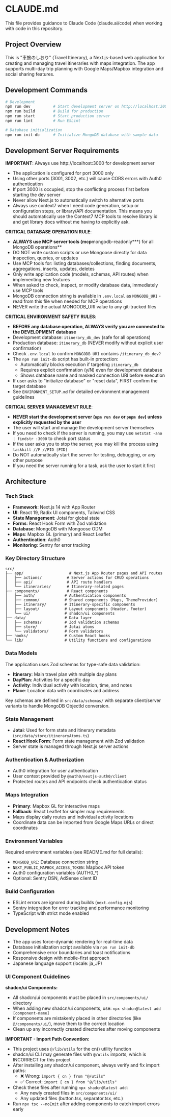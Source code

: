 # CLAUDE.md

This file provides guidance to Claude Code (claude.ai/code) when working with code in this repository.

## Project Overview

This is "車旅のしおり" (Travel Itinerary), a Next.js-based web application for creating and managing travel itineraries with maps integration. The app supports multi-day trip planning with Google Maps/Mapbox integration and social sharing features.

## Development Commands

```bash
# Development
npm run dev          # Start development server on http://localhost:3000
npm run build        # Build for production
npm run start        # Start production server
npm run lint         # Run ESLint

# Database initialization
npm run init-db      # Initialize MongoDB database with sample data
```

## Development Server Requirements

**IMPORTANT**: Always use http://localhost:3000 for development server

- The application is configured for port 3000 only
- Using other ports (3001, 3002, etc.) will cause CORS errors with Auth0 authentication
- If port 3000 is occupied, stop the conflicting process first before starting the dev server
- Never allow Next.js to automatically switch to alternative ports
- Always use context7 when I need code generation, setup or configuration steps, or library/API documentation. This means you should automatically use the Context7 MCP tools to resolve library id and get library docs without me having to explicitly ask.

**CRITICAL DATABASE OPERATION RULE**:

- **ALWAYS use MCP server tools (mcp**mongodb-readonly**\*) for all MongoDB operations**
- DO NOT write custom scripts or use Mongoose directly for data inspection, queries, or updates
- Use MCP tools for: listing databases/collections, finding documents, aggregations, inserts, updates, deletes
- Only write application code (models, schemas, API routes) when implementing new features
- When asked to check, inspect, or modify database data, immediately use MCP tools
- MongoDB connection string is available in `.env.local` as `MONGODB_URI` - read from this file when needed for MCP operations
- NEVER write the actual MONGODB_URI value to any git-tracked files

**CRITICAL ENVIRONMENT SAFETY RULES**:

- **BEFORE any database operation, ALWAYS verify you are connected to the DEVELOPMENT database**
- Development database: `itinerary_db_dev` (safe for all operations)
- Production database: `itinerary_db` (NEVER modify without explicit user confirmation)
- Check `.env.local` to confirm `MONGODB_URI` contains `/itinerary_db_dev?`
- The `npm run init-db` script has built-in protection:
  - Automatically blocks execution if targeting `itinerary_db`
  - Requires explicit confirmation (y/N) even for development database
  - Shows database name and masked connection URI before execution
- If user asks to "initialize database" or "reset data", FIRST confirm the target database
- See `ENVIRONMENT_SETUP.md` for detailed environment management guidelines

**CRITICAL SERVER MANAGEMENT RULE**:

- **NEVER start the development server (`npm run dev` or `pnpm dev`) unless explicitly requested by the user**
- The user will start and manage the development server themselves
- If you need to check if the server is running, you may use `netstat -ano | findstr :3000` to check port status
- If the user asks you to stop the server, you may kill the process using `taskkill //F //PID [PID]`
- Do NOT automatically start the server for testing, debugging, or any other purpose
- If you need the server running for a task, ask the user to start it first

## Architecture

### Tech Stack

- **Framework**: Next.js 14 with App Router
- **UI**: React 19, Radix UI components, Tailwind CSS
- **State Management**: Jotai for global state
- **Forms**: React Hook Form with Zod validation
- **Database**: MongoDB with Mongoose ODM
- **Maps**: Mapbox GL (primary) and React Leaflet
- **Authentication**: Auth0
- **Monitoring**: Sentry for error tracking

### Key Directory Structure

```
src/
├── app/                    # Next.js App Router pages and API routes
│   ├── actions/           # Server actions for CRUD operations
│   ├── api/               # API route handlers
│   └── itineraries/       # Itinerary-related pages
├── components/            # React components
│   ├── auth/             # Authentication components
│   ├── common/           # Shared components (Maps, ThemeProvider)
│   ├── itinerary/        # Itinerary-specific components
│   ├── layout/           # Layout components (Header, Footer)
│   └── ui/               # shadcn/ui components
├── data/                 # Data layer
│   ├── schemas/          # Zod validation schemas
│   ├── store/            # Jotai atoms
│   └── validators/       # Form validators
├── hooks/                # Custom React hooks
└── lib/                  # Utility functions and configurations
```

### Data Models

The application uses Zod schemas for type-safe data validation:

- **Itinerary**: Main travel plan with multiple day plans
- **DayPlan**: Activities for a specific day
- **Activity**: Individual activity with location, time, and notes
- **Place**: Location data with coordinates and address

Key schemas are defined in `src/data/schemas/` with separate client/server variants to handle MongoDB ObjectId conversion.

### State Management

- **Jotai**: Used for form state and itinerary metadata (`src/data/store/itineraryAtoms.ts`)
- **React Hook Form**: Form state management with Zod validation
- Server state is managed through Next.js server actions

### Authentication & Authorization

- Auth0 integration for user authentication
- User context provided by `@auth0/nextjs-auth0/client`
- Protected routes and API endpoints check authentication status

### Maps Integration

- **Primary**: Mapbox GL for interactive maps
- **Fallback**: React Leaflet for simpler map requirements
- Maps display daily routes and individual activity locations
- Coordinate data can be imported from Google Maps URLs or direct coordinates

### Environment Variables

Required environment variables (see README.md for full details):

- `MONGODB_URI`: Database connection string
- `NEXT_PUBLIC_MAPBOX_ACCESS_TOKEN`: Mapbox API token
- Auth0 configuration variables (AUTH0\_\*)
- Optional: Sentry DSN, AdSense client ID

### Build Configuration

- ESLint errors are ignored during builds (`next.config.mjs`)
- Sentry integration for error tracking and performance monitoring
- TypeScript with strict mode enabled

## Development Notes

- The app uses force-dynamic rendering for real-time data
- Database initialization script available via `npm run init-db`
- Comprehensive error boundaries and toast notifications
- Responsive design with mobile-first approach
- Japanese language support (locale: ja_JP)

### UI Component Guidelines

**shadcn/ui Components:**

- All shadcn/ui components must be placed in `src/components/ui/` directory
- When adding new shadcn/ui components, use: `npx shadcn@latest add [component-name]`
- If components are mistakenly placed in other directories (like `@/components/ui/`), move them to the correct location
- Clean up any incorrectly created directories after moving components

**IMPORTANT - Import Path Convention:**

- This project uses `@/lib/utils` for the cn() utility function
- shadcn/ui CLI may generate files with `@/utils` imports, which is INCORRECT for this project
- After installing any shadcn/ui component, always verify and fix import paths:
  - ❌ Wrong: `import { cn } from "@/utils"`
  - ✅ Correct: `import { cn } from "@/lib/utils"`
- Check these files after running `npx shadcn@latest add`:
  - Any newly created files in `src/components/ui/`
  - Any updated files (button.tsx, separator.tsx, etc.)
- Run `npx tsc --noEmit` after adding components to catch import errors early
